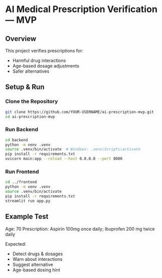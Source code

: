 # AI Medical Prescription Verification — MVP

## Overview
This project verifies prescriptions for:
- Harmful drug interactions
- Age-based dosage adjustments
- Safer alternatives

## Setup & Run

### Clone the Repository
```bash
git clone https://github.com/YOUR-USERNAME/ai-prescription-mvp.git
cd ai-prescription-mvp
```

### Run Backend
```bash
cd backend
python -m venv .venv
source .venv/bin/activate  # Windows: .venv\Scripts\activate
pip install -r requirements.txt
uvicorn main:app --reload --host 0.0.0.0 --port 8000
```

### Run Frontend
```bash
cd ../frontend
python -m venv .venv
source .venv/bin/activate
pip install -r requirements.txt
streamlit run app.py
```

## Example Test
Age: 70
Prescription: Aspirin 100mg once daily; Ibuprofen 200 mg twice daily

Expected:
- Detect drugs & dosages
- Warn about interactions
- Suggest alternative
- Age-based dosing hint
